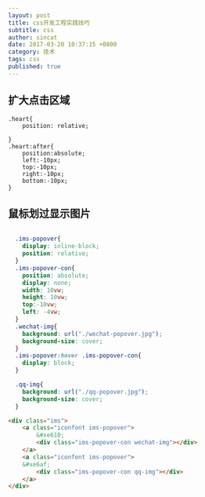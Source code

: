 ```yaml
---
layout: post
title: css开发工程实践技巧
subtitle: css
author: sincat
date: 2017-03-20 10:37:15 +0800
category: 技术
tags: css
published: true
---
```


## 扩大点击区域
    
    .heart{
        position: relative;
        
    }
    .heart:after{
        position:absolute;
        left:-10px;
        top:-10px;
        right:-10px;
        bottom:-10px;
    }

## 鼠标划过显示图片

```css

  .ims-popover{
    display: inline-block;
    position: relative;
  }
  .ims-popover-con{
    position: absolute;
    display: none;
    width: 10vw;
    height: 10vw;
    top:-10vw;
    left: -4vw;
  }
  .wechat-img{
    background: url("./wechat-popover.jpg");
    background-size: cover;
  }
  .ims-popover:hover .ims-popover-con{
    display: block;
  }

  .qq-img{
    background: url("./qq-popover.jpg");
    background-size: cover;
  }

```

```html
<div class="ims">
    <a class="iconfont ims-popover">
        &#xe610;
        <div class="ims-popover-con wechat-img"></div>
    </a>
    <a class="iconfont ims-popover">
    &#xe6af;
        <div class="ims-popover-con qq-img"></div>
    </a>
</div>
```
